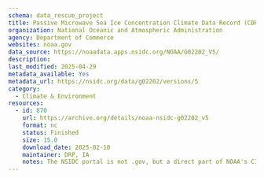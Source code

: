 ```yaml
---
schema: data_rescue_project 
title: Passive Microwave Sea Ice Concentration Climate Data Record (CDR)
organization: National Oceanic and Atmospheric Administration
agency: Department of Commerce
websites: noaa.gov
data_source: https://noaadata.apps.nsidc.org/NOAA/G02202_V5/
description: 
last_modified: 2025-04-29
metadata_available: Yes
metadata_url: https://nsidc.org/data/g02202/versions/5
category:
  - Climate & Environment 
resources:
  - id: 870
    url: https://archive.org/details/noaa-nsidc-g02202_v5
    format: nc
    status: Finished
    size: 15.0
    download_date: 2025-02-10
    maintainer: DRP, IA
    notes: The NSIDC portal is not .gov, but a direct part of NOAA's CIRES program/crucial gov-funded repo of cryosphere research
---
```

